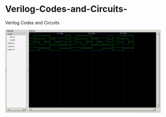 # Verilog-Codes-and-Circuits-
Verilog Codes and Circuits 

![alt text](fullsubtractor_dataflow/fullsubtractor_dataflow.png)

